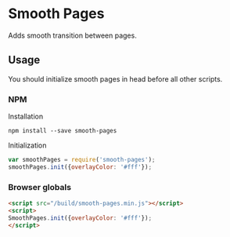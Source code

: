 # Smooth Pages
Adds smooth transition between pages.

## Usage
You should initialize smooth pages in head before all other scripts.

### NPM

Installation
```
npm install --save smooth-pages
```
Initialization
```javascript
var smoothPages = require('smooth-pages');
smoothPages.init({overlayColor: '#fff'});
```

### Browser globals
```html
<script src="/build/smooth-pages.min.js"></script>
<script>
SmoothPages.init({overlayColor: '#fff'});
</script>
```


